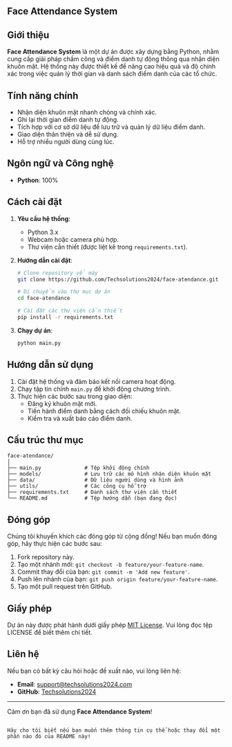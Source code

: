 
## Face Attendance System

## Giới thiệu
**Face Attendance System** là một dự án được xây dựng bằng Python, nhằm cung cấp giải pháp chấm công và điểm danh tự động thông qua nhận diện khuôn mặt. Hệ thống này được thiết kế để nâng cao hiệu quả và độ chính xác trong việc quản lý thời gian và danh sách điểm danh của các tổ chức.

## Tính năng chính
- Nhận diện khuôn mặt nhanh chóng và chính xác.
- Ghi lại thời gian điểm danh tự động.
- Tích hợp với cơ sở dữ liệu để lưu trữ và quản lý dữ liệu điểm danh.
- Giao diện thân thiện và dễ sử dụng.
- Hỗ trợ nhiều người dùng cùng lúc.

## Ngôn ngữ và Công nghệ
- **Python**: 100%

## Cách cài đặt

1. **Yêu cầu hệ thống**:
   - Python 3.x
   - Webcam hoặc camera phù hợp.
   - Thư viện cần thiết (được liệt kê trong `requirements.txt`).

2. **Hướng dẫn cài đặt**:
   ```bash
   # Clone repository về máy
   git clone https://github.com/Techsolutions2024/face-atendance.git

   # Di chuyển vào thư mục dự án
   cd face-atendance

   # Cài đặt các thư viện cần thiết
   pip install -r requirements.txt
   ```

3. **Chạy dự án**:
   ```bash
   python main.py
   ```

## Hướng dẫn sử dụng

1. Cài đặt hệ thống và đảm bảo kết nối camera hoạt động.
2. Chạy tập tin chính `main.py` để khởi động chương trình.
3. Thực hiện các bước sau trong giao diện:
   - Đăng ký khuôn mặt mới.
   - Tiến hành điểm danh bằng cách đối chiếu khuôn mặt.
   - Kiểm tra và xuất báo cáo điểm danh.

## Cấu trúc thư mục

```plaintext
face-atendance/
│
├── main.py              # Tệp khởi động chính
├── models/              # Lưu trữ các mô hình nhận diện khuôn mặt
├── data/                # Dữ liệu người dùng và hình ảnh
├── utils/               # Các công cụ hỗ trợ
├── requirements.txt     # Danh sách thư viện cần thiết
└── README.md            # Tệp hướng dẫn (bạn đang đọc)
```

## Đóng góp
Chúng tôi khuyến khích các đóng góp từ cộng đồng! Nếu bạn muốn đóng góp, hãy thực hiện các bước sau:
1. Fork repository này.
2. Tạo một nhánh mới: `git checkout -b feature/your-feature-name`.
3. Commit thay đổi của bạn: `git commit -m 'Add new feature'`.
4. Push lên nhánh của bạn: `git push origin feature/your-feature-name`.
5. Tạo một pull request trên GitHub.

## Giấy phép
Dự án này được phát hành dưới giấy phép [MIT License](LICENSE). Vui lòng đọc tệp LICENSE để biết thêm chi tiết.

## Liên hệ
Nếu bạn có bất kỳ câu hỏi hoặc đề xuất nào, vui lòng liên hệ:
- **Email**: support@techsolutions2024.com
- **GitHub**: [Techsolutions2024](https://github.com/Techsolutions2024)

---

Cảm ơn bạn đã sử dụng **Face Attendance System**!
```

Hãy cho tôi biết nếu bạn muốn thêm thông tin cụ thể hoặc thay đổi một phần nào đó của README này!
